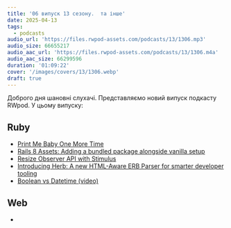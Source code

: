 ```yaml
---
title: '06 випуск 13 сезону.  та інше'
date: 2025-04-13
tags:
  - podcasts
audio_url: 'https://files.rwpod-assets.com/podcasts/13/1306.mp3'
audio_size: 66655217
audio_aac_url: 'https://files.rwpod-assets.com/podcasts/13/1306.m4a'
audio_aac_size: 66299596
duration: '01:09:22'
cover: '/images/covers/13/1306.webp'
draft: true
---
```


Доброго дня шановні слухачі. Представляємо новий випуск подкасту RWpod. У цьому випуску:

## Ruby

- [Print Me Baby One More Time](https://medium.com/code-and-coffee/print-me-baby-one-more-time-59a97cbc693a)
- [Rails 8 Assets: Adding a bundled package alongside vanilla setup](https://radanskoric.com/articles/rails-assets-bundled-with-vanilla)
- [Resize Observer API with Stimulus](https://avohq.io/blog/resize-observer-stimulus)
- [Introducing Herb: A new HTML-Aware ERB Parser for smarter developer tooling](https://marcoroth.dev/posts/introducing-herb)
- [Boolean vs Datetime (video)](https://www.driftingruby.com/episodes/boolean-vs-datetime)


## Web

- []()
